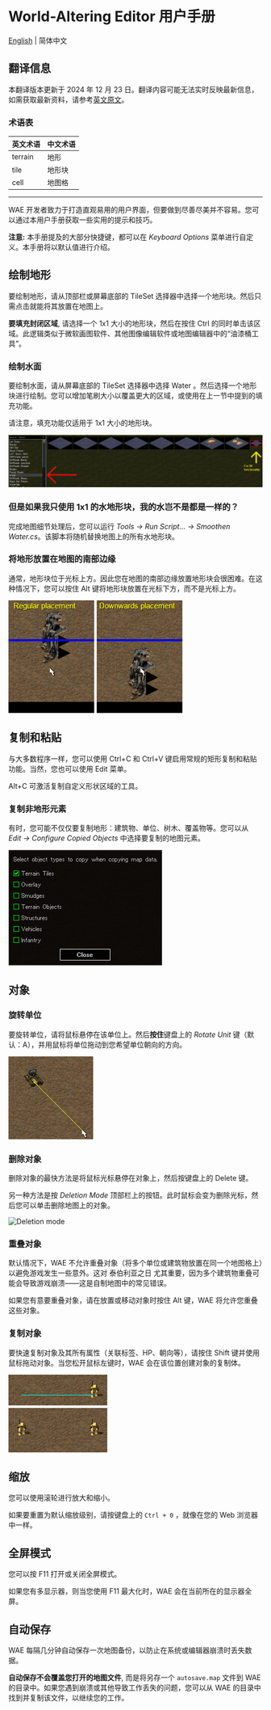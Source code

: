 # World-Altering Editor 用户手册

[English](./Manual.md) | 简体中文

## 翻译信息

本翻译版本更新于 2024 年 12 月 23 日。翻译内容可能无法实时反映最新信息，如需获取最新资料，请参考[英文原文](./Manual.md)。

### 术语表

| 英文术语 | 中文术语 |
| ---- | ---- |
| terrain | 地形  |
| tile | 地形块  |
| cell | 地图格  |

------

WAE 开发者致力于打造直观易用的用户界面，但要做到尽善尽美并不容易。您可以通过本用户手册获取一些实用的提示和技巧。

**注意:** 本手册提及的大部分快捷键，都可以在 *Keyboard Options* 菜单进行自定义。本手册将以默认值进行介绍。

## 绘制地形

要绘制地形，请从顶部栏或屏幕底部的 TileSet 选择器中选择一个地形块。然后只需点击就能将其放置在地图上。

**要填充封闭区域**, 请选择一个 1x1 大小的地形块，然后在按住 Ctrl 的同时单击该区域。此逻辑类似于微软画图软件、其他图像编辑软件或地图编辑器中的“油漆桶工具”。

### 绘制水面

要绘制水面，请从屏幕底部的 TileSet 选择器中选择 Water 。然后选择一个地形块进行绘制。您可以增加笔刷大小以覆盖更大的区域，或使用在上一节中提到的填充功能。

请注意，填充功能仅适用于 1x1 大小的地形块。

![Water selection](images/waterselection.png "Water selection")

### 但是如果我只使用 1x1 的水地形块，我的水岂不是都是一样的？

完成地图细节处理后，您可以运行 *Tools -> Run Script... -> Smoothen Water.cs*。该脚本将随机替换地图上的所有水地形块。

### 将地形放置在地图的南部边缘

通常，地形块位于光标上方。因此您在地图的南部边缘放置地形块会很困难。在这种情况下，您可以按住 Alt 键将地形块放置在光标下方，而不是光标上方。

![Downwards placement](images/downwardsplacement.png "Downwards placement")

## 复制和粘贴

与大多数程序一样，您可以使用 Ctrl+C 和 Ctrl+V 键启用常规的矩形复制和粘贴功能。当然，您也可以使用 Edit 菜单。

Alt+C 可激活复制自定义形状区域的工具。

### 复制非地形元素

有时，您可能不仅仅要复制地形：建筑物、单位、树木、覆盖物等。您可以从  *Edit -> Configure Copied Objects* 中选择要复制的地图元素。

![Configure Copied Objects](images/configurecopiedobjects.png "Configure Copied Objects")

## 对象

### 旋转单位

要旋转单位，请将鼠标悬停在该单位上。然后**按住**键盘上的 *Rotate Unit* 键（默认：A），并用鼠标将单位拖动到您希望单位朝向的方向。

![Rotate unit](images/rotateunit.png "Rotate unit")

### 删除对象

删除对象的最快方法是将鼠标光标悬停在对象上，然后按键盘上的 Delete 键。

另一种方法是按 *Deletion Mode* 顶部栏上的按钮。此时鼠标会变为删除光标，然后您可以单击删除地图上的对象。

![Deletion mode](https://raw.githubusercontent.com/Rampastring/WorldAlteringEditor/refs/heads/master/src/TSMapEditor/Content/ToolIcons/deletionmode.png "Deletion Mode")

### 重叠对象

默认情况下，WAE 不允许重叠对象（将多个单位或建筑物放置在同一个地图格上）以避免游戏发生一些意外。这对 泰伯利亚之日 尤其重要，因为多个建筑物重叠可能会导致游戏崩溃——这是自制地图中的常见错误。

如果您有意要重叠对象，请在放置或移动对象时按住 Alt 键，WAE 将允许您重叠这些对象。

### 复制对象

要快速复制对象及其所有属性（关联标签、HP、朝向等），请按住 Shift 键并使用鼠标拖动对象。当您松开鼠标左键时，WAE 会在该位置创建对象的复制体。

![Clone object](images/cloneobject.png "Clone object")

## 缩放

您可以使用滚轮进行放大和缩小。

如果要重置为默认缩放级别，请按键盘上的 `Ctrl + 0` ，就像在您的 Web 浏览器中一样。

## 全屏模式

您可以按 F11 打开或关闭全屏模式。

如果您有多显示器，则当您使用 F11 最大化时，WAE 会在当前所在的显示器全屏。

## 自动保存

WAE 每隔几分钟自动保存一次地图备份，以防止在系统或编辑器崩溃时丢失数据。

**自动保存不会覆盖您打开的地图文件**, 而是将另存一个 `autosave.map` 文件到 WAE 的目录中。如果您遇到崩溃或其他导致工作丢失的问题，您可以从 WAE 的目录中找到并复制该文件，以继续您的工作。
